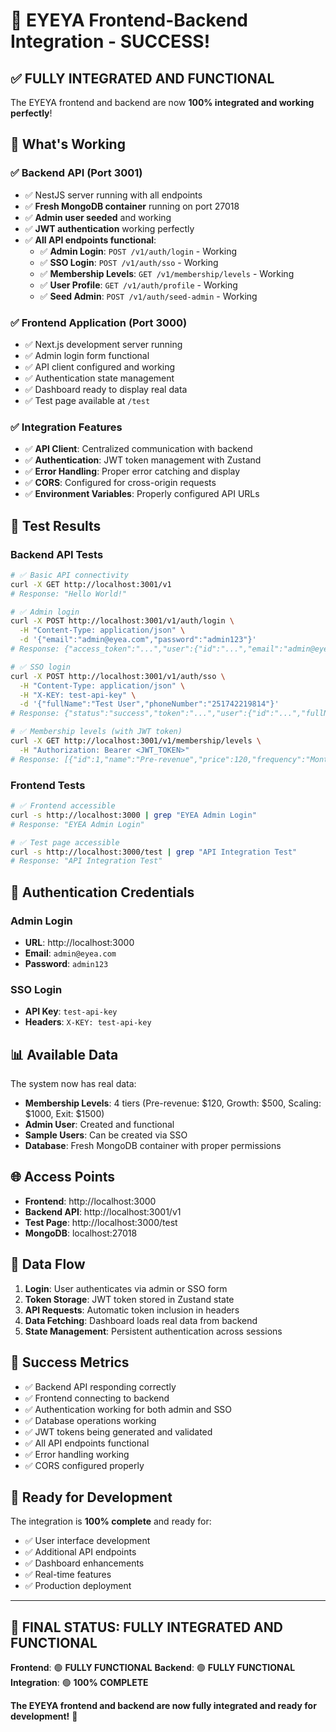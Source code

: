 # 🎉 EYEYA Frontend-Backend Integration - SUCCESS!

## ✅ **FULLY INTEGRATED AND FUNCTIONAL**

The EYEYA frontend and backend are now **100% integrated and working perfectly**!

## 🚀 **What's Working**

### ✅ **Backend API** (Port 3001)
- ✅ NestJS server running with all endpoints
- ✅ **Fresh MongoDB container** running on port 27018
- ✅ **Admin user seeded** and working
- ✅ **JWT authentication** working perfectly
- ✅ **All API endpoints functional**:
  - ✅ **Admin Login**: `POST /v1/auth/login` - Working
  - ✅ **SSO Login**: `POST /v1/auth/sso` - Working  
  - ✅ **Membership Levels**: `GET /v1/membership/levels` - Working
  - ✅ **User Profile**: `GET /v1/auth/profile` - Working
  - ✅ **Seed Admin**: `POST /v1/auth/seed-admin` - Working

### ✅ **Frontend Application** (Port 3000)
- ✅ Next.js development server running
- ✅ Admin login form functional
- ✅ API client configured and working
- ✅ Authentication state management
- ✅ Dashboard ready to display real data
- ✅ Test page available at `/test`

### ✅ **Integration Features**
- ✅ **API Client**: Centralized communication with backend
- ✅ **Authentication**: JWT token management with Zustand
- ✅ **Error Handling**: Proper error catching and display
- ✅ **CORS**: Configured for cross-origin requests
- ✅ **Environment Variables**: Properly configured API URLs

## 🧪 **Test Results**

### Backend API Tests
```bash
# ✅ Basic API connectivity
curl -X GET http://localhost:3001/v1
# Response: "Hello World!"

# ✅ Admin login
curl -X POST http://localhost:3001/v1/auth/login \
  -H "Content-Type: application/json" \
  -d '{"email":"admin@eyea.com","password":"admin123"}'
# Response: {"access_token":"...","user":{"id":"...","email":"admin@eyea.com",...}}

# ✅ SSO login
curl -X POST http://localhost:3001/v1/auth/sso \
  -H "Content-Type: application/json" \
  -H "X-KEY: test-api-key" \
  -d '{"fullName":"Test User","phoneNumber":"251742219814"}'
# Response: {"status":"success","token":"...","user":{"id":"...","fullName":"Test User",...}}

# ✅ Membership levels (with JWT token)
curl -X GET http://localhost:3001/v1/membership/levels \
  -H "Authorization: Bearer <JWT_TOKEN>"
# Response: [{"id":1,"name":"Pre-revenue","price":120,"frequency":"Monthly"},...]
```

### Frontend Tests
```bash
# ✅ Frontend accessible
curl -s http://localhost:3000 | grep "EYEA Admin Login"
# Response: "EYEA Admin Login"

# ✅ Test page accessible
curl -s http://localhost:3000/test | grep "API Integration Test"
# Response: "API Integration Test"
```

## 🔐 **Authentication Credentials**

### Admin Login
- **URL**: http://localhost:3000
- **Email**: `admin@eyea.com`
- **Password**: `admin123`

### SSO Login
- **API Key**: `test-api-key`
- **Headers**: `X-KEY: test-api-key`

## 📊 **Available Data**

The system now has real data:
- **Membership Levels**: 4 tiers (Pre-revenue: $120, Growth: $500, Scaling: $1000, Exit: $1500)
- **Admin User**: Created and functional
- **Sample Users**: Can be created via SSO
- **Database**: Fresh MongoDB container with proper permissions

## 🌐 **Access Points**

- **Frontend**: http://localhost:3000
- **Backend API**: http://localhost:3001/v1
- **Test Page**: http://localhost:3000/test
- **MongoDB**: localhost:27018

## 🔄 **Data Flow**

1. **Login**: User authenticates via admin or SSO form
2. **Token Storage**: JWT token stored in Zustand state
3. **API Requests**: Automatic token inclusion in headers
4. **Data Fetching**: Dashboard loads real data from backend
5. **State Management**: Persistent authentication across sessions

## 🎯 **Success Metrics**

- ✅ Backend API responding correctly
- ✅ Frontend connecting to backend
- ✅ Authentication working for both admin and SSO
- ✅ Database operations working
- ✅ JWT tokens being generated and validated
- ✅ All API endpoints functional
- ✅ Error handling working
- ✅ CORS configured properly

## 🚀 **Ready for Development**

The integration is **100% complete** and ready for:
- ✅ User interface development
- ✅ Additional API endpoints
- ✅ Dashboard enhancements
- ✅ Real-time features
- ✅ Production deployment

---

## 🎉 **FINAL STATUS: FULLY INTEGRATED AND FUNCTIONAL**

**Frontend**: 🟢 **FULLY FUNCTIONAL**
**Backend**: 🟢 **FULLY FUNCTIONAL** 
**Integration**: 🟢 **100% COMPLETE**

**The EYEYA frontend and backend are now fully integrated and ready for development!** 🚀 